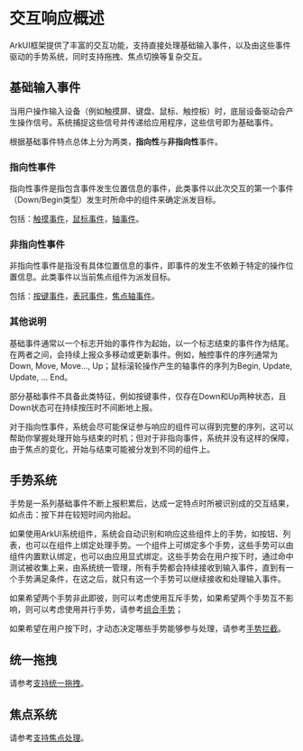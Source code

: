 # 交互响应概述

ArkUI框架提供了丰富的交互功能，支持直接处理基础输入事件，以及由这些事件驱动的手势系统，同时支持拖拽、焦点切换等复杂交互。

## 基础输入事件

当用户操作输入设备（例如触摸屏、键盘、鼠标、触控板）时，底层设备驱动会产生操作信号。系统捕捉这些信号并传递给应用程序，这些信号即为基础事件。

根据基础事件特点总体上分为两类，**指向性**与**非指向性**事件。

### 指向性事件

指向性事件是指包含事件发生位置信息的事件，此类事件以此次交互的第一个事件（Down/Begin类型）发生时所命中的组件来确定派发目标。

包括：[触摸事件](../reference/apis-arkui/arkui-ts/ts-universal-events-touch.md)，[鼠标事件](../reference/apis-arkui/arkui-ts/ts-universal-mouse-key.md)，[轴事件](../reference/apis-arkui/arkui-ts/ts-universal-events-axis.md)。


### 非指向性事件

非指向性事件是指没有具体位置信息的事件，即事件的发生不依赖于特定的操作位置信息。此类事件以当前焦点组件为派发目标。

包括：[按键事件](../reference/apis-arkui/arkui-ts/ts-universal-events-key.md)，[表冠事件](../reference/apis-arkui/arkui-ts/ts-universal-events-crown.md)，[焦点轴事件](../reference/apis-arkui/arkui-ts/ts-universal-events-focus_axis.md)。


### 其他说明

基础事件通常以一个标志开始的事件作为起始，以一个标志结束的事件作为结尾。在两者之间，会持续上报众多移动或更新事件。例如，触控事件的序列通常为Down, Move, Move..., Up；鼠标滚轮操作产生的轴事件的序列为Begin, Update, Update, ... End。

部分基础事件不具备此类特征，例如按键事件，仅存在Down和Up两种状态，且Down状态可在持续按压时不间断地上报。

对于指向性事件，系统会尽可能保证参与响应的组件可以得到完整的序列，这可以帮助你掌握处理开始与结束的时机；但对于非指向事件，系统并没有这样的保障，由于焦点的变化，开始与结束可能被分发到不同的组件上。

## 手势系统

手势是一系列基础事件不断上报积累后，达成一定特点时所被识别成的交互结果，如点击：按下并在较短时间内抬起。

如果使用ArkUI系统组件，系统会自动识别和响应这些组件上的手势，如按钮、列表，也可以在组件上绑定处理手势。一个组件上可绑定多个手势，这些手势可以由组件内置默认绑定，也可以由应用显式绑定。这些手势会在用户按下时，通过命中测试被收集上来，由系统统一管理，所有手势都会持续接收到输入事件，直到有一个手势满足条件，在这之后，就只有这一个手势可以继续接收和处理输入事件。

如果希望两个手势非此即彼，则可以考虑使用互斥手势，如果希望两个手势互不影响，则可以考虑使用并行手势，请参考[组合手势](arkts-gesture-events-combined-gestures.md)；

如果希望在用户按下时，才动态决定哪些手势能够参与处理，请参考[手势拦截](arkts-gesture-events-gesture-judge.md)。


## 统一拖拽

请参考[支持统一拖拽](arkts-common-events-drag-event.md)。

## 焦点系统

请参考[支持焦点处理](arkts-common-events-focus-event.md)。

